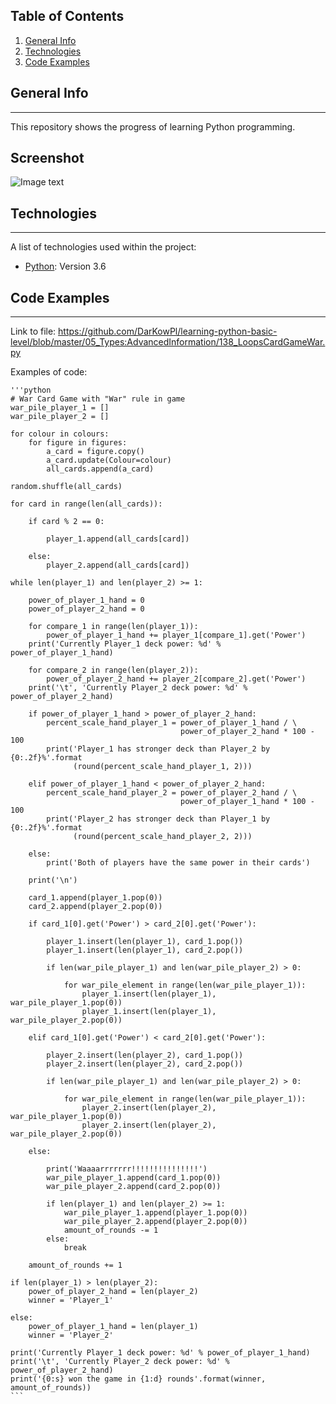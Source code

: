 ## Table of Contents
1. [General Info](#general-info)
2. [Technologies](#technologies)
3. [Code Examples](#code-examples)
## General Info
***
This repository shows the progress of learning Python programming.
## Screenshot
![Image text](https://www.python.org/static/community_logos/python-logo-master-v3-TM.png)
## Technologies
***
A list of technologies used within the project:
* [Python](https://www.python.org/downloads/release/python-360/): Version 3.6 
## Code Examples
***
Link to file: https://github.com/DarKowPl/learning-python-basic-level/blob/master/05_Types:AdvancedInformation/138_LoopsCardGameWar.py

Examples of code:

    
    '''python
    # War Card Game with "War" rule in game
    war_pile_player_1 = []
    war_pile_player_2 = []
    
    for colour in colours:
        for figure in figures:
            a_card = figure.copy()
            a_card.update(Colour=colour)
            all_cards.append(a_card)
    
    random.shuffle(all_cards)
    
    for card in range(len(all_cards)):
    
        if card % 2 == 0:
    
            player_1.append(all_cards[card])
    
        else:
            player_2.append(all_cards[card])
    
    while len(player_1) and len(player_2) >= 1:
    
        power_of_player_1_hand = 0
        power_of_player_2_hand = 0
    
        for compare_1 in range(len(player_1)):
            power_of_player_1_hand += player_1[compare_1].get('Power')
        print('Currently Player_1 deck power: %d' % power_of_player_1_hand)
    
        for compare_2 in range(len(player_2)):
            power_of_player_2_hand += player_2[compare_2].get('Power')
        print('\t', 'Currently Player_2 deck power: %d' % power_of_player_2_hand)
    
        if power_of_player_1_hand > power_of_player_2_hand:
            percent_scale_hand_player_1 = power_of_player_1_hand / \
                                          power_of_player_2_hand * 100 - 100
            print('Player_1 has stronger deck than Player_2 by {0:.2f}%'.format
                  (round(percent_scale_hand_player_1, 2)))
    
        elif power_of_player_1_hand < power_of_player_2_hand:
            percent_scale_hand_player_2 = power_of_player_2_hand / \
                                          power_of_player_1_hand * 100 - 100
            print('Player_2 has stronger deck than Player_1 by {0:.2f}%'.format
                  (round(percent_scale_hand_player_2, 2)))
    
        else:
            print('Both of players have the same power in their cards')
    
        print('\n')
    
        card_1.append(player_1.pop(0))
        card_2.append(player_2.pop(0))
    
        if card_1[0].get('Power') > card_2[0].get('Power'):
    
            player_1.insert(len(player_1), card_1.pop())
            player_1.insert(len(player_1), card_2.pop())
    
            if len(war_pile_player_1) and len(war_pile_player_2) > 0:
    
                for war_pile_element in range(len(war_pile_player_1)):
                    player_1.insert(len(player_1), war_pile_player_1.pop(0))
                    player_1.insert(len(player_1), war_pile_player_2.pop(0))
    
        elif card_1[0].get('Power') < card_2[0].get('Power'):
    
            player_2.insert(len(player_2), card_1.pop())
            player_2.insert(len(player_2), card_2.pop())
    
            if len(war_pile_player_1) and len(war_pile_player_2) > 0:
    
                for war_pile_element in range(len(war_pile_player_1)):
                    player_2.insert(len(player_2), war_pile_player_1.pop(0))
                    player_2.insert(len(player_2), war_pile_player_2.pop(0))
    
        else:
    
            print('Waaaarrrrrrr!!!!!!!!!!!!!!!')
            war_pile_player_1.append(card_1.pop(0))
            war_pile_player_2.append(card_2.pop(0))
    
            if len(player_1) and len(player_2) >= 1:
                war_pile_player_1.append(player_1.pop(0))
                war_pile_player_2.append(player_2.pop(0))
                amount_of_rounds -= 1
            else:
                break
    
        amount_of_rounds += 1
    
    if len(player_1) > len(player_2):
        power_of_player_2_hand = len(player_2)
        winner = 'Player_1'
    
    else:
        power_of_player_1_hand = len(player_1)
        winner = 'Player_2'
    
    print('Currently Player_1 deck power: %d' % power_of_player_1_hand)
    print('\t', 'Currently Player_2 deck power: %d' % power_of_player_2_hand)
    print('{0:s} won the game in {1:d} rounds'.format(winner, amount_of_rounds))
    ```
